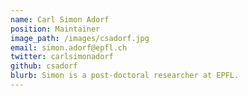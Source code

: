 ```yaml
---
name: Carl Simon Adorf
position: Maintainer
image_path: /images/csadorf.jpg
email: simon.adorf@epfl.ch
twitter: carlsimonadorf
github: csadorf
blurb: Simon is a post-doctoral researcher at EPFL.
---
```

